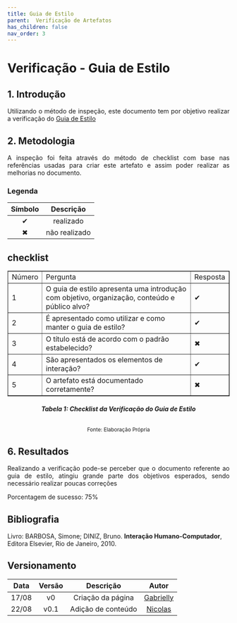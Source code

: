 ```yaml
---
title: Guia de Estilo
parent:  Verificação de Artefatos
has_children: false
nav_order: 3
---
```


# Verificação - Guia de Estilo

## 1. Introdução

<p align = "justify">Utilizando o método de inspeção, este documento tem por objetivo realizar a verificação do <a href="https://interacao-humano-computador.github.io/2022.1-Prefeitura_Joao_Pessoa/AnaliseDeRequisitos/guiaDeEstilo.html">Guia de Estilo</a></p>

## 2. Metodologia

<p align = "justify">
A inspeção foi feita através do método de checklist com base nas referências usadas para criar este artefato e assim poder realizar as melhorias no documento.</p>

### Legenda 

| Símbolo   | Descrição              |
| --------- | ---------------------- |
| <center>✔ | <center>realizado      |
| <center>✖ | <center> não realizado |


## checklist

<table border="1">
    <tr>
        <td>Número</td>
        <td>Pergunta</td>
        <td>Resposta</td>
    </tr>
    <tr>
        <td>1</td>
       <td>O guia de estilo apresenta uma introdução com objetivo, organização, conteúdo e público alvo? </td>
        <td>✔</td>
    </tr>
    <tr>
        <td>2</td>
       <td>É apresentado como utilizar e como manter o guia de estilo?</td>
        <td>✔</td>
    </tr>
    <tr>
        <td>3</td>
       <td>O título está de acordo com o padrão estabelecido? </td>
        <td>✖</td>
    </tr>
    <tr>
        <td>4</td>
       <td>São apresentados os elementos de interação?</td>
        <td>✔</td>
    </tr>
    <tr>
        <td>5</td>
       <td>O artefato está documentado corretamente?</td>
        <td>✖</td>
    </tr>
</table>
                                                        
<figcaption align='center'>
  <h6><b>Tabela 1: Checklist da Verificação do Guia de Estilo</b><br></h6>
    <small>Fonte: Elaboração Própria</small>
</figcaption>


## 6. Resultados

<p align = "justify"> Realizando a verificação pode-se perceber que o documento referente ao guia de estilo, atingiu grande parte dos objetivos esperados, sendo necessário realizar poucas correções</p>

Porcentagem de sucesso: 75%

## Bibliografia

Livro: BARBOSA, Simone; DINIZ, Bruno. **Interação Humano-Computador**, Editora Elsevier, Rio de Janeiro, 2010.

## Versionamento
 
| Data  | Versão |      Descrição       |                     Autor                     |
| :---: | :----: | :------------------: | :-------------------------------------------: |
| 17/08 |   v0   |  Criação da página   | [Gabrielly](https://github.com/GabriellyAssuncao) |
| 22/08 |   v0.1 |  Adição de conteúdo  | [Nicolas](https://github.com/Nicolas-Roberto) |
